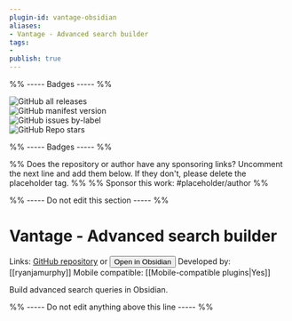 ```yaml
---
plugin-id: vantage-obsidian
aliases:
- Vantage - Advanced search builder
tags: 
- 
publish: true
---
```


%% ----- Badges ----- %%

![GitHub all releases](https://img.shields.io/github/downloads/ryanjamurphy/vantage-obsidian/total?color=573E7A&logo=github&style=for-the-badge)   
![GitHub manifest version](https://img.shields.io/github/manifest-json/v/ryanjamurphy/vantage-obsidian?color=573E7A&logo=github&style=for-the-badge)   
![GitHub issues by-label](https://img.shields.io/github/issues/ryanjamurphy/vantage-obsidian/help%20wanted?color=573E7A&logo=github&style=for-the-badge)   
![GitHub Repo stars](https://img.shields.io/github/stars/ryanjamurphy/vantage-obsidian?color=573E7A&logo=github&style=for-the-badge)

%% ----- Badges ----- %%

%% Does the repository or author have any sponsoring links? Uncomment the next line and add them below. If they don't, please delete the placeholder tag. %%
%% Sponsor this work: #placeholder/author %%

%% ----- Do not edit this section ----- %%

# Vantage - Advanced search builder

Links: [GitHub repository](https://github.com/ryanjamurphy/vantage-obsidian) or [<button id=HH>Open in Obsidian</button>](obsidian://goto-plugin?id=vantage-obsidian)
Developed by: [[ryanjamurphy]]
Mobile compatible: [[Mobile-compatible plugins|Yes]]

Build advanced search queries in Obsidian.

%% ----- Do not edit anything above this line ----- %% 
